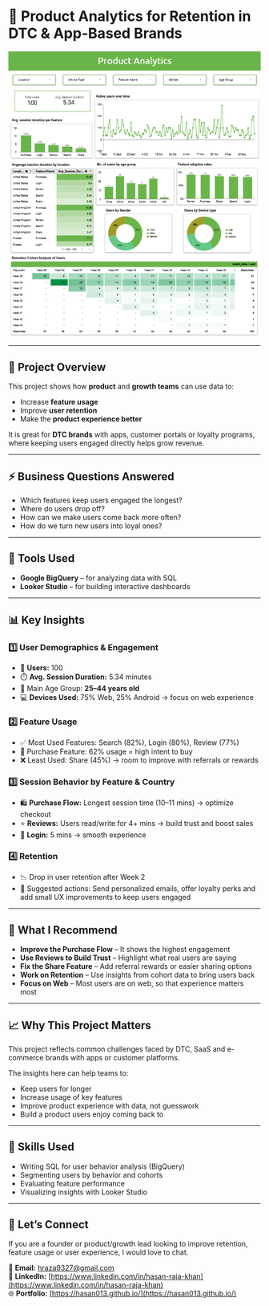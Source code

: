 # 📱 Product Analytics for Retention in DTC & App-Based Brands

![Product Analytics](https://github.com/Hasan013/Data-Analysis-Looker-BigQuery/blob/main/Product%20Analytics/Dashboard/Product%20Analytics.png)

---

## 🎯 Project Overview

This project shows how **product** and **growth teams** can use data to:

- Increase **feature usage**
- Improve **user retention**
- Make the **product experience better**

It is great for **DTC brands** with apps, customer portals or loyalty programs, where keeping users engaged directly helps grow revenue.

---

## ⚡ Business Questions Answered

- Which features keep users engaged the longest?
- Where do users drop off?
- How can we make users come back more often?
- How do we turn new users into loyal ones?

---

## 🔧 Tools Used

- **Google BigQuery** – for analyzing data with SQL  
- **Looker Studio** – for building interactive dashboards  

---

## 📊 Key Insights

### 1️⃣ User Demographics & Engagement
- 👥 **Users:** 100  
- ⏱️ **Avg. Session Duration:** 5.34 minutes  
- 🎯 Main Age Group: **25–44 years old**  
- 💻 **Devices Used:** 75% Web, 25% Android → focus on web experience

### 2️⃣ Feature Usage
- ✅ Most Used Features: Search (82%), Login (80%), Review (77%)  
- 🛒 Purchase Feature: 62% usage = high intent to buy  
- ❌ Least Used: Share (45%) → room to improve with referrals or rewards

### 3️⃣ Session Behavior by Feature & Country
- 🛍️ **Purchase Flow:** Longest session time (10–11 mins) → optimize checkout  
- ⭐ **Reviews:** Users read/write for 4+ mins → build trust and boost sales  
- 🔐 **Login:** 5 mins → smooth experience

### 4️⃣ Retention
- 📉 Drop in user retention after Week 2  
- 📩 Suggested actions: Send personalized emails, offer loyalty perks and add small UX improvements to keep users engaged

---

## 🚀 What I Recommend

- **Improve the Purchase Flow** – It shows the highest engagement  
- **Use Reviews to Build Trust** – Highlight what real users are saying  
- **Fix the Share Feature** – Add referral rewards or easier sharing options  
- **Work on Retention** – Use insights from cohort data to bring users back  
- **Focus on Web** – Most users are on web, so that experience matters most

---

## 📈 Why This Project Matters

This project reflects common challenges faced by DTC, SaaS and e-commerce brands with apps or customer platforms.  

The insights here can help teams to:

- Keep users for longer  
- Increase usage of key features  
- Improve product experience with data, not guesswork  
- Build a product users enjoy coming back to

---

## 🧠 Skills Used

- Writing SQL for user behavior analysis (BigQuery)  
- Segmenting users by behavior and cohorts  
- Evaluating feature performance  
- Visualizing insights with Looker Studio  

---

## 💬 Let’s Connect

If you are a founder or product/growth lead looking to improve retention, feature usage or user experience, I would love to chat.

📩 **Email:** [hraza9327@gmail.com](mailto:hraza9327@gmail.com)  
🔗 **LinkedIn:** [https://www.linkedin.com/in/hasan-raja-khan](https://www.linkedin.com/in/hasan-raja-khan)   
🌐 **Portfolio:** [https://hasan013.github.io/](https://hasan013.github.io/)
